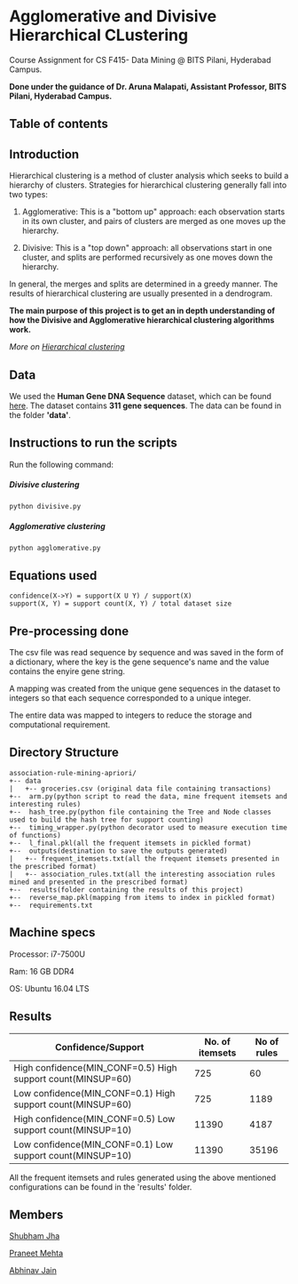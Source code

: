 # Agglomerative and Divisive Hierarchical CLustering

Course Assignment for CS F415- Data Mining @ BITS Pilani, Hyderabad Campus.

**Done under the guidance of Dr. Aruna Malapati, Assistant Professor, BITS Pilani, Hyderabad Campus.**

## Table of contents


## Introduction
Hierarchical clustering is a method of cluster analysis which seeks to build a hierarchy of clusters. Strategies for hierarchical clustering generally fall into two types:

1. Agglomerative: This is a "bottom up" approach: each observation starts in its own cluster, and pairs of clusters are merged as one moves up the hierarchy.

2. Divisive: This is a "top down" approach: all observations start in one cluster, and splits are performed recursively as one moves down the hierarchy.

In general, the merges and splits are determined in a greedy manner. The results of hierarchical clustering are usually presented in a dendrogram.


**The main purpose of this project is to get an in depth understanding of how the Divisive and Agglomerative hierarchical clustering algorithms work.**

*More on [Hierarchical clustering](https://en.wikipedia.org/wiki/Hierarchical_clustering)*

## Data
We used the **Human Gene DNA Sequence** dataset, which can be found [here](http://genome.crg.es/datasets/ggalhsapgenes2005/hg16.311.putative.cds.fa). The dataset contains **311 gene sequences**. The data can be found in the folder **'data'**.

## Instructions to run the scripts
Run the following command:

##### Divisive clustering
```python
python divisive.py
```

##### Agglomerative clustering
```python
python agglomerative.py
```


## Equations used
```
confidence(X->Y) = support(X U Y) / support(X)
support(X, Y) = support count(X, Y) / total dataset size
```


## Pre-processing done
The csv file was read sequence by sequence and was saved in the form of a dictionary, where the key is the gene sequence's name and the value contains the enyire gene string.

A mapping was created from the unique gene sequences in the dataset to integers so that each sequence corresponded to a unique integer.

The entire data was mapped to integers to reduce the storage and computational requirement.

## Directory Structure
```
association-rule-mining-apriori/
+-- data
|   +-- groceries.csv (original data file containing transactions)
+--  arm.py(python script to read the data, mine frequent itemsets and interesting rules)
+--  hash_tree.py(python file containing the Tree and Node classes used to build the hash tree for support counting)
+--  timing_wrapper.py(python decorator used to measure execution time of functions)
+--  l_final.pkl(all the frequent itemsets in pickled format)
+--  outputs(destination to save the outputs generated)
|   +-- frequent_itemsets.txt(all the frequent itemsets presented in the prescribed format)
|   +-- association_rules.txt(all the interesting association rules mined and presented in the prescribed format)
+--  results(folder containing the results of this project)
+--  reverse_map.pkl(mapping from items to index in pickled format)
+--  requirements.txt
```

## Machine specs
Processor: i7-7500U

Ram: 16 GB DDR4

OS: Ubuntu 16.04 LTS

## Results

| Confidence/Support | No. of itemsets | No of rules |
|---------------------|-------|--------|
| High confidence(MIN_CONF=0.5) High support count(MINSUP=60)               | 725  |  60      |
| Low confidence(MIN_CONF=0.1) High support count(MINSUP=60)              | 725   |    1189    |
| High confidence(MIN_CONF=0.5) Low support count(MINSUP=10)              | 11390   |    4187    |
| Low confidence(MIN_CONF=0.1) Low support count(MINSUP=10)              | 11390   |    35196    |

All the frequent itemsets and rules generated using the above mentioned configurations can be found in the 'results' folder.

## Members
[Shubham Jha](http://github.com/shubhamjha97)

[Praneet Mehta](http://github.com/praneetmehta)

[Abhinav Jain](http://github.com/abhinav1112)